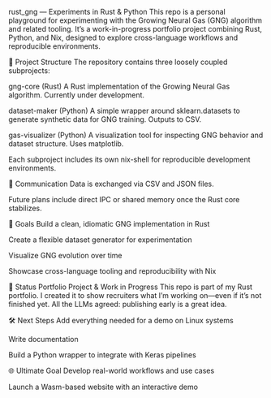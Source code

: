 rust_gng — Experiments in Rust & Python
This repo is a personal playground for experimenting with the Growing Neural Gas (GNG) algorithm and related tooling. It’s a work-in-progress portfolio project combining Rust, Python, and Nix, designed to explore cross-language workflows and reproducible environments.

🧩 Project Structure
The repository contains three loosely coupled subprojects:

gng-core (Rust) A Rust implementation of the Growing Neural Gas algorithm. Currently under development.

dataset-maker (Python) A simple wrapper around sklearn.datasets to generate synthetic data for GNG training. Outputs to CSV.

gas-visualizer (Python) A visualization tool for inspecting GNG behavior and dataset structure. Uses matplotlib.

Each subproject includes its own nix-shell for reproducible development environments.

🔗 Communication
Data is exchanged via CSV and JSON files.

Future plans include direct IPC or shared memory once the Rust core stabilizes.

🎯 Goals
Build a clean, idiomatic GNG implementation in Rust

Create a flexible dataset generator for experimentation

Visualize GNG evolution over time

Showcase cross-language tooling and reproducibility with Nix

🚧 Status
Portfolio Project & Work in Progress This repo is part of my Rust portfolio. I created it to show recruiters what I’m working on—even if it’s not finished yet. All the LLMs agreed: publishing early is a great idea.

🛠️ Next Steps
Add everything needed for a demo on Linux systems

Write documentation

Build a Python wrapper to integrate with Keras pipelines

🌐 Ultimate Goal
Develop real-world workflows and use cases

Launch a Wasm-based website with an interactive demo
